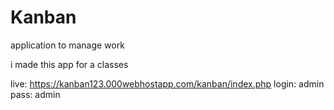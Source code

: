 # Kanban
application to manage work<br>

i made this app for a classes

live: https://kanban123.000webhostapp.com/kanban/index.php
login: admin
pass: admin
